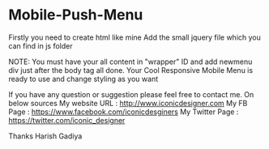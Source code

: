 # Mobile-Push-Menu

Firstly you need to create html like mine 
Add the small jquery file which you can find in js folder 

NOTE: You must have your all content in "wrapper" ID and add newmenu div just after the body tag all done. Your Cool Responsive Mobile Menu is ready to use and change styling as you want

If you have any question or suggestion please feel free to contact me. On below sources
My website URL : http://www.iconicdesigner.com
My FB Page : https://www.facebook.com/iconicdesginers
My Twitter Page : https://twitter.com/iconic_designer

Thanks
Harish Gadiya
